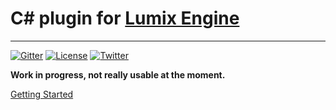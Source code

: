 # C# plugin for [Lumix Engine](https://github.com/nem0/lumixengine)
-------

[![Gitter](https://badges.gitter.im/Join%20Chat.svg)](https://gitter.im/nem0/LumixEngine?utm_source=badge&utm_medium=badge&utm_campaign=pr-badge)
[![License](http://img.shields.io/:license-mit-blue.svg)](http://doge.mit-license.org)
[![Twitter](https://img.shields.io/twitter/url/http/shields.io.svg?style=social)](https://twitter.com/mikulasflorek)

**Work in progress, not really usable at the moment.**

[Getting Started](https://www.youtube.com/watch?v=ZtiRcqAc2Xs)

